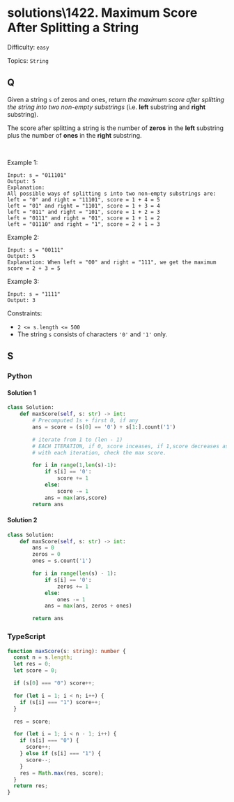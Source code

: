 # solutions\1422. Maximum Score After Splitting a String

Difficulty: `easy`

Topics: `String`

## Q

Given a string `s` of zeros and ones, return _the maximum score after splitting the string into two non-empty substrings_ (i.e. **left** substring and **right** substring).

The score after splitting a string is the number of **zeros** in the **left** substring plus the number of **ones** in the **right** substring.

<br>

Example 1:

```
Input: s = "011101"
Output: 5
Explanation:
All possible ways of splitting s into two non-empty substrings are:
left = "0" and right = "11101", score = 1 + 4 = 5
left = "01" and right = "1101", score = 1 + 3 = 4
left = "011" and right = "101", score = 1 + 2 = 3
left = "0111" and right = "01", score = 1 + 1 = 2
left = "01110" and right = "1", score = 2 + 1 = 3
```

Example 2:

```
Input: s = "00111"
Output: 5
Explanation: When left = "00" and right = "111", we get the maximum score = 2 + 3 = 5
```

Example 3:

```
Input: s = "1111"
Output: 3
```

Constraints:

- `2 <= s.length <= 500`
- The string `s` consists of characters `'0'` and `'1'` only.

## S

### Python

#### Solution 1

```python
class Solution:
    def maxScore(self, s: str) -> int:
        # Precomputed 1s + first 0, if any
        ans = score = (s[0] == '0') + s[1:].count('1')

        # iterate from 1 to (len - 1)
        # EACH ITERATION, if 0, score inceases, if 1,score decreases as it was pre-computed.
        # with each iteration, check the max score.

        for i in range(1,len(s)-1):
            if s[i] == '0':
                score += 1
            else:
                score -= 1
            ans = max(ans,score)
        return ans
```

#### Solution 2

```python
class Solution:
    def maxScore(self, s: str) -> int:
        ans = 0
        zeros = 0
        ones = s.count('1')

        for i in range(len(s) - 1):
            if s[i] == '0':
                zeros += 1
            else:
                ones -= 1
            ans = max(ans, zeros + ones)

        return ans
```

### TypeScript

```ts
function maxScore(s: string): number {
  const n = s.length;
  let res = 0;
  let score = 0;

  if (s[0] === "0") score++;

  for (let i = 1; i < n; i++) {
    if (s[i] === "1") score++;
  }

  res = score;

  for (let i = 1; i < n - 1; i++) {
    if (s[i] === "0") {
      score++;
    } else if (s[i] === "1") {
      score--;
    }
    res = Math.max(res, score);
  }
  return res;
}
```
